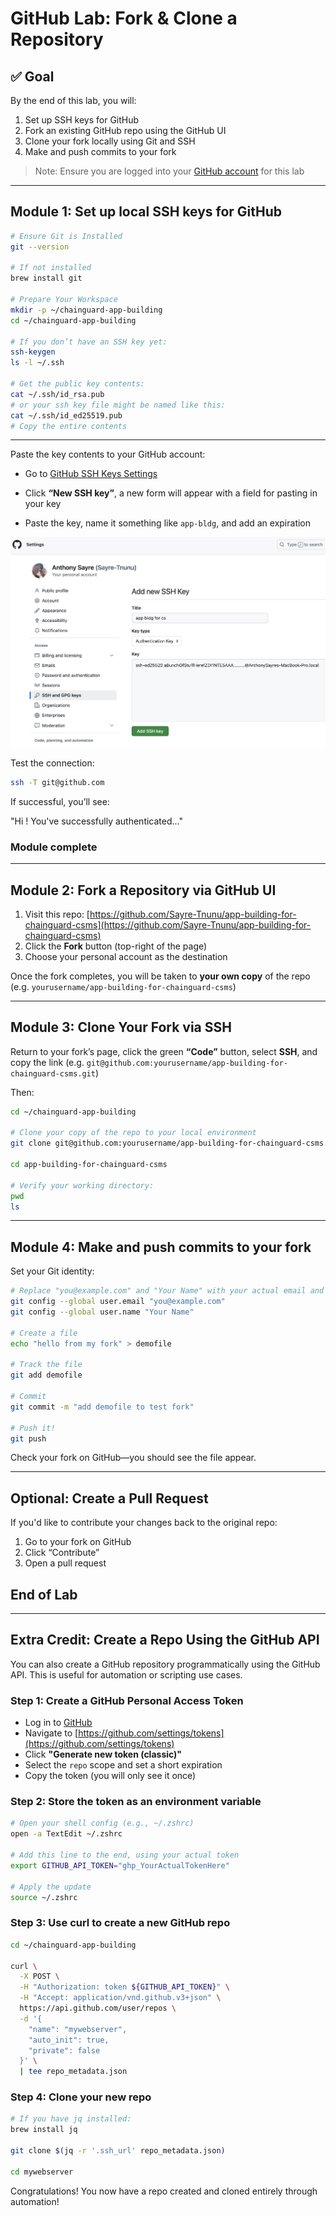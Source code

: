 # GitHub Lab: Fork & Clone a Repository

## ✅ Goal

By the end of this lab, you will:

1. Set up SSH keys for GitHub  
2. Fork an existing GitHub repo using the GitHub UI  
3. Clone your fork locally using Git and SSH  
4. Make and push commits to your fork  
> Note: Ensure you are logged into your [GitHub account](https://github.com/login) for this lab

---

## Module 1: Set up local SSH keys for GitHub

```bash
# Ensure Git is Installed
git --version

# If not installed
brew install git

# Prepare Your Workspace
mkdir -p ~/chainguard-app-building
cd ~/chainguard-app-building

# If you don’t have an SSH key yet:
ssh-keygen
ls -l ~/.ssh

# Get the public key contents:
cat ~/.ssh/id_rsa.pub
# or your ssh key file might be named like this:
cat ~/.ssh/id_ed25519.pub
# Copy the entire contents

```

---

Paste the key contents to your GitHub account:

- Go to [GitHub SSH Keys Settings](https://github.com/settings/keys)

- Click **“New SSH key”**, a new form will appear with a field for pasting in your key

- Paste the key, name it something like `app-bldg`, and add an expiration

![image](ssh_key2.png?)

Test the connection:

```bash
ssh -T git@github.com
```

If successful, you’ll see:

"Hi <your-username>! You've successfully authenticated..."

### Module complete

---

## Module 2: Fork a Repository via GitHub UI

1. Visit this repo: [https://github.com/Sayre-Tnunu/app-building-for-chainguard-csms](https://github.com/Sayre-Tnunu/app-building-for-chainguard-csms)
2. Click the **Fork** button (top-right of the page)
3. Choose your personal account as the destination

Once the fork completes, you will be taken to **your own copy** of the repo (e.g. `yourusername/app-building-for-chainguard-csms`)

---

## Module 3: Clone Your Fork via SSH

Return to your fork’s page, click the green **“Code”** button, select **SSH**, and copy the link (e.g. `git@github.com:yourusername/app-building-for-chainguard-csms.git`)

Then:

```bash
cd ~/chainguard-app-building

# Clone your copy of the repo to your local environment
git clone git@github.com:yourusername/app-building-for-chainguard-csms.git

cd app-building-for-chainguard-csms

# Verify your working directory:
pwd
ls

```

---

## Module 4: Make and push commits to your fork 

Set your Git identity:


```bash
# Replace "you@example.com" and "Your Name" with your actual email and name
git config --global user.email "you@example.com"
git config --global user.name "Your Name"

# Create a file
echo "hello from my fork" > demofile

# Track the file
git add demofile

# Commit
git commit -m "add demofile to test fork"

# Push it!
git push
```

Check your fork on GitHub—you should see the file appear.

---

## Optional: Create a Pull Request

If you'd like to contribute your changes back to the original repo:

1. Go to your fork on GitHub
2. Click “Contribute”
3. Open a pull request

## End of Lab

---

## Extra Credit: Create a Repo Using the GitHub API

You can also create a GitHub repository programmatically using the GitHub API. This is useful for automation or scripting use cases.

### Step 1: Create a GitHub Personal Access Token

- Log in to [GitHub](https://github.com/login)
- Navigate to [https://github.com/settings/tokens](https://github.com/settings/tokens)
- Click **"Generate new token (classic)"**
- Select the `repo` scope and set a short expiration
- Copy the token (you will only see it once)

### Step 2: Store the token as an environment variable

```bash
# Open your shell config (e.g., ~/.zshrc)
open -a TextEdit ~/.zshrc

# Add this line to the end, using your actual token
export GITHUB_API_TOKEN="ghp_YourActualTokenHere"

# Apply the update
source ~/.zshrc
```

### Step 3: Use curl to create a new GitHub repo

```bash
cd ~/chainguard-app-building

curl \
  -X POST \
  -H "Authorization: token ${GITHUB_API_TOKEN}" \
  -H "Accept: application/vnd.github.v3+json" \
  https://api.github.com/user/repos \
  -d '{
    "name": "mywebserver",
    "auto_init": true,
    "private": false
  }' \
  | tee repo_metadata.json
```

### Step 4: Clone your new repo

```bash
# If you have jq installed:
brew install jq

git clone $(jq -r '.ssh_url' repo_metadata.json)

cd mywebserver
```

Congratulations! You now have a repo created and cloned entirely through automation!
